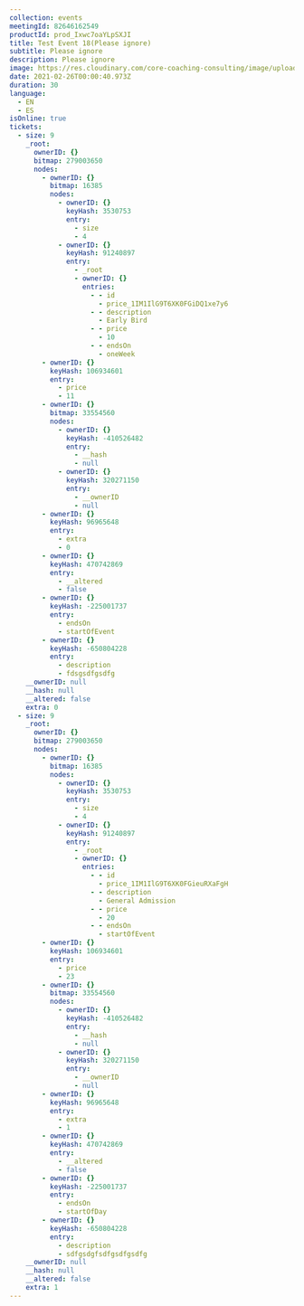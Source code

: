 ```yaml
---
collection: events
meetingId: 82646162549
productId: prod_Ixwc7oaYLpSXJI
title: Test Event 18(Please ignore)
subtitle: Please ignore
description: Please ignore
image: https://res.cloudinary.com/core-coaching-consulting/image/upload/v1600812431/happy%20group.jpg
date: 2021-02-26T00:00:40.973Z
duration: 30
language:
  - EN
  - ES
isOnline: true
tickets:
  - size: 9
    _root:
      ownerID: {}
      bitmap: 279003650
      nodes:
        - ownerID: {}
          bitmap: 16385
          nodes:
            - ownerID: {}
              keyHash: 3530753
              entry:
                - size
                - 4
            - ownerID: {}
              keyHash: 91240897
              entry:
                - _root
                - ownerID: {}
                  entries:
                    - - id
                      - price_1IM1IlG9T6XK0FGiDQ1xe7y6
                    - - description
                      - Early Bird
                    - - price
                      - 10
                    - - endsOn
                      - oneWeek
        - ownerID: {}
          keyHash: 106934601
          entry:
            - price
            - 11
        - ownerID: {}
          bitmap: 33554560
          nodes:
            - ownerID: {}
              keyHash: -410526482
              entry:
                - __hash
                - null
            - ownerID: {}
              keyHash: 320271150
              entry:
                - __ownerID
                - null
        - ownerID: {}
          keyHash: 96965648
          entry:
            - extra
            - 0
        - ownerID: {}
          keyHash: 470742869
          entry:
            - __altered
            - false
        - ownerID: {}
          keyHash: -225001737
          entry:
            - endsOn
            - startOfEvent
        - ownerID: {}
          keyHash: -650804228
          entry:
            - description
            - fdsgsdfgsdfg
    __ownerID: null
    __hash: null
    __altered: false
    extra: 0
  - size: 9
    _root:
      ownerID: {}
      bitmap: 279003650
      nodes:
        - ownerID: {}
          bitmap: 16385
          nodes:
            - ownerID: {}
              keyHash: 3530753
              entry:
                - size
                - 4
            - ownerID: {}
              keyHash: 91240897
              entry:
                - _root
                - ownerID: {}
                  entries:
                    - - id
                      - price_1IM1IlG9T6XK0FGieuRXaFgH
                    - - description
                      - General Admission
                    - - price
                      - 20
                    - - endsOn
                      - startOfEvent
        - ownerID: {}
          keyHash: 106934601
          entry:
            - price
            - 23
        - ownerID: {}
          bitmap: 33554560
          nodes:
            - ownerID: {}
              keyHash: -410526482
              entry:
                - __hash
                - null
            - ownerID: {}
              keyHash: 320271150
              entry:
                - __ownerID
                - null
        - ownerID: {}
          keyHash: 96965648
          entry:
            - extra
            - 1
        - ownerID: {}
          keyHash: 470742869
          entry:
            - __altered
            - false
        - ownerID: {}
          keyHash: -225001737
          entry:
            - endsOn
            - startOfDay
        - ownerID: {}
          keyHash: -650804228
          entry:
            - description
            - sdfgsdgfsdfgsdfgsdfg
    __ownerID: null
    __hash: null
    __altered: false
    extra: 1
---
```

